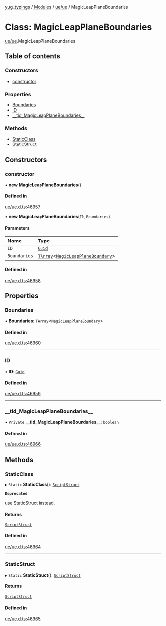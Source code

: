 [yug_typings](../README.md) / [Modules](../modules.md) / [ue/ue](../modules/ue_ue.md) / MagicLeapPlaneBoundaries

# Class: MagicLeapPlaneBoundaries

[ue/ue](../modules/ue_ue.md).MagicLeapPlaneBoundaries

## Table of contents

### Constructors

- [constructor](ue_ue.MagicLeapPlaneBoundaries.md#constructor)

### Properties

- [Boundaries](ue_ue.MagicLeapPlaneBoundaries.md#boundaries)
- [ID](ue_ue.MagicLeapPlaneBoundaries.md#id)
- [\_\_tid\_MagicLeapPlaneBoundaries\_\_](ue_ue.MagicLeapPlaneBoundaries.md#__tid_magicleapplaneboundaries__)

### Methods

- [StaticClass](ue_ue.MagicLeapPlaneBoundaries.md#staticclass)
- [StaticStruct](ue_ue.MagicLeapPlaneBoundaries.md#staticstruct)

## Constructors

### constructor

• **new MagicLeapPlaneBoundaries**()

#### Defined in

[ue/ue.d.ts:46957](https://github.com/YugMetaverse/yug_typings/blob/25cad34/ue/ue.d.ts#L46957)

• **new MagicLeapPlaneBoundaries**(`ID`, `Boundaries`)

#### Parameters

| Name | Type |
| :------ | :------ |
| `ID` | [`Guid`](ue_ue_s.Guid.md) |
| `Boundaries` | [`TArray`](../interfaces/ue_puerts.TArray.md)<[`MagicLeapPlaneBoundary`](ue_ue.MagicLeapPlaneBoundary.md)\> |

#### Defined in

[ue/ue.d.ts:46958](https://github.com/YugMetaverse/yug_typings/blob/25cad34/ue/ue.d.ts#L46958)

## Properties

### Boundaries

• **Boundaries**: [`TArray`](../interfaces/ue_puerts.TArray.md)<[`MagicLeapPlaneBoundary`](ue_ue.MagicLeapPlaneBoundary.md)\>

#### Defined in

[ue/ue.d.ts:46960](https://github.com/YugMetaverse/yug_typings/blob/25cad34/ue/ue.d.ts#L46960)

___

### ID

• **ID**: [`Guid`](ue_ue_s.Guid.md)

#### Defined in

[ue/ue.d.ts:46959](https://github.com/YugMetaverse/yug_typings/blob/25cad34/ue/ue.d.ts#L46959)

___

### \_\_tid\_MagicLeapPlaneBoundaries\_\_

• `Private` **\_\_tid\_MagicLeapPlaneBoundaries\_\_**: `boolean`

#### Defined in

[ue/ue.d.ts:46966](https://github.com/YugMetaverse/yug_typings/blob/25cad34/ue/ue.d.ts#L46966)

## Methods

### StaticClass

▸ `Static` **StaticClass**(): [`ScriptStruct`](ue_ue.ScriptStruct.md)

**`Deprecated`**

use StaticStruct instead.

#### Returns

[`ScriptStruct`](ue_ue.ScriptStruct.md)

#### Defined in

[ue/ue.d.ts:46964](https://github.com/YugMetaverse/yug_typings/blob/25cad34/ue/ue.d.ts#L46964)

___

### StaticStruct

▸ `Static` **StaticStruct**(): [`ScriptStruct`](ue_ue.ScriptStruct.md)

#### Returns

[`ScriptStruct`](ue_ue.ScriptStruct.md)

#### Defined in

[ue/ue.d.ts:46965](https://github.com/YugMetaverse/yug_typings/blob/25cad34/ue/ue.d.ts#L46965)
